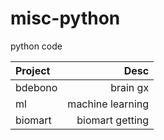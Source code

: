 # misc-python
python code

|Project  | Desc    |
|:--------|--------:|
|bdebono  | brain gx |
|ml       | machine learning |
|biomart | biomart getting|
